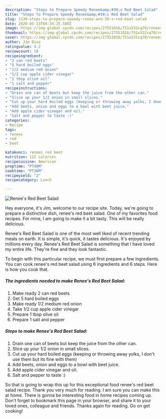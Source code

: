 ```yaml
---
description: "Steps to Prepare Speedy Renee&amp;#39;s Red Beet Salad"
title: "Steps to Prepare Speedy Renee&amp;#39;s Red Beet Salad"
slug: 1139-steps-to-prepare-speedy-renee-and-39-s-red-beet-salad
date: 2020-05-23T04:34:25.580Z
image: https://img-global.cpcdn.com/recipes/27551016/751x532cq70/renees-red-beet-salad-recipe-main-photo.jpg
thumbnail: https://img-global.cpcdn.com/recipes/27551016/751x532cq70/renees-red-beet-salad-recipe-main-photo.jpg
cover: https://img-global.cpcdn.com/recipes/27551016/751x532cq70/renees-red-beet-salad-recipe-main-photo.jpg
author: Jim Diaz
ratingvalue: 4.2
reviewcount: 10
recipeingredient:
- "2 can red beets"
- "5 hard boiled eggs"
- "1/2 medium red onion"
- "1/2 cup apple cider vinegar"
- "1 tbsp olive oil"
- "1 salt and pepper"
recipeinstructions:
- "Drain one can of beets but keep the juice from the other can."
- "Slice up your 1/2 onion in small slices."
- "Cut up your hard boiled eggs (keeping or throwing away yolks, I don&#39;t use them but its fine with them)"
- "Add beets, onion and eggs to a bowl with beet juice."
- "Add apple cider vinegar and oil."
- "Salt and pepper to taste :)"
categories:
- Recipe
tags:
- renees
- red
- beet

katakunci: renees red beet 
nutrition: 112 calories
recipecuisine: American
preptime: "PT40M"
cooktime: "PT36M"
recipeyield: "2"
recipecategory: Lunch

---
```



![Renee&#39;s Red Beet Salad](https://img-global.cpcdn.com/recipes/27551016/751x532cq70/renees-red-beet-salad-recipe-main-photo.jpg)

Hey everyone, it's Jim, welcome to our recipe site. Today, we're going to prepare a distinctive dish, renee&#39;s red beet salad. One of my favorites food recipes. For mine, I am going to make it a bit tasty. This will be really delicious.



Renee&#39;s Red Beet Salad is one of the most well liked of recent trending meals on earth. It is simple, it's quick, it tastes delicious. It's enjoyed by millions every day. Renee&#39;s Red Beet Salad is something that I have loved my entire life. They're fine and they look fantastic.


To begin with this particular recipe, we must first prepare a few ingredients. You can cook renee&#39;s red beet salad using 6 ingredients and 6 steps. Here is how you cook that.

<!--inarticleads1-->

##### The ingredients needed to make Renee&#39;s Red Beet Salad:

1. Make ready 2 can red beets
1. Get 5 hard boiled eggs
1. Make ready 1/2 medium red onion
1. Take 1/2 cup apple cider vinegar
1. Prepare 1 tbsp olive oil
1. Prepare 1 salt and pepper




<!--inarticleads2-->

##### Steps to make Renee&#39;s Red Beet Salad:

1. Drain one can of beets but keep the juice from the other can.
1. Slice up your 1/2 onion in small slices.
1. Cut up your hard boiled eggs (keeping or throwing away yolks, I don&#39;t use them but its fine with them)
1. Add beets, onion and eggs to a bowl with beet juice.
1. Add apple cider vinegar and oil.
1. Salt and pepper to taste :)




So that is going to wrap this up for this exceptional food renee&#39;s red beet salad recipe. Thank you very much for reading. I am sure you can make this at home. There is gonna be interesting food in home recipes coming up. Don't forget to bookmark this page in your browser, and share it to your loved ones, colleague and friends. Thanks again for reading. Go on get cooking!
